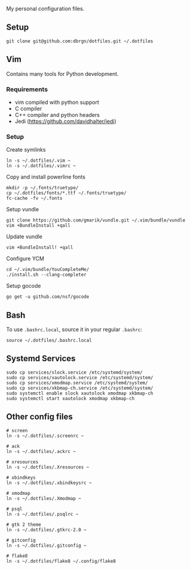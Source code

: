 My personal configuration files.

## Setup

    git clone git@github.com:dbrgn/dotfiles.git ~/.dotfiles


## Vim

Contains many tools for Python development.

### Requirements

 * vim compiled with python support
 * C compiler
 * C++ compiler and python headers
 * Jedi (https://github.com/davidhalter/jedi)

### Setup

Create symlinks

    ln -s ~/.dotfiles/.vim ~
    ln -s ~/.dotfiles/.vimrc ~

Copy and install powerline fonts

    mkdir -p ~/.fonts/truetype/
    cp ~/.dotfiles/fonts/*.ttf ~/.fonts/truetype/
    fc-cache -fv ~/.fonts

Setup vundle

    git clone https://github.com/gmarik/vundle.git ~/.vim/bundle/vundle
    vim +BundleInstall +qall

Update vundle

    vim +BundleInstall! +qall

Configure YCM

    cd ~/.vim/bundle/YouCompleteMe/
    ./install.sh --clang-completer

Setup gocode

    go get -u github.com/nsf/gocode


## Bash

To use `.bashrc.local`, source it in your regular `.bashrc`:

    source ~/.dotfiles/.bashrc.local


## Systemd Services

    sudo cp services/slock.service /etc/systemd/system/
    sudo cp services/xautolock.service /etc/systemd/system/
    sudo cp services/xmodmap.service /etc/systemd/system/
    sudo cp services/xkbmap-ch.service /etc/systemd/system/
    sudo systemctl enable slock xautolock xmodmap xkbmap-ch
    sudo systemctl start xautolock xmodmap xkbmap-ch

## Other config files

    # screen
    ln -s ~/.dotfiles/.screenrc ~

    # ack
    ln -s ~/.dotfiles/.ackrc ~

    # xresources
    ln -s ~/.dotfiles/.Xresources ~

    # xbindkeys
    ln -s ~/.dotfiles/.xbindkeysrc ~

    # xmodmap
    ln -s ~/.dotfiles/.Xmodmap ~

    # psql
    ln -s ~/.dotfiles/.psqlrc ~

    # gtk 2 theme
    ln -s ~/.dotfiles/.gtkrc-2.0 ~

    # gitconfig
    ln -s ~/.dotfiles/.gitconfig ~

    # flake8
    ln -s ~/.dotfiles/flake8 ~/.config/flake8
